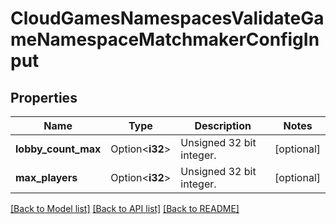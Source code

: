# CloudGamesNamespacesValidateGameNamespaceMatchmakerConfigInput

## Properties

Name | Type | Description | Notes
------------ | ------------- | ------------- | -------------
**lobby_count_max** | Option<**i32**> | Unsigned 32 bit integer. | [optional]
**max_players** | Option<**i32**> | Unsigned 32 bit integer. | [optional]

[[Back to Model list]](../README.md#documentation-for-models) [[Back to API list]](../README.md#documentation-for-api-endpoints) [[Back to README]](../README.md)


